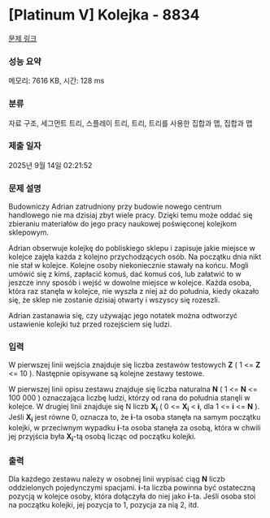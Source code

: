 # [Platinum V] Kolejka - 8834 

[문제 링크](https://www.acmicpc.net/problem/8834) 

### 성능 요약

메모리: 7616 KB, 시간: 128 ms

### 분류

자료 구조, 세그먼트 트리, 스플레이 트리, 트리, 트리를 사용한 집합과 맵, 집합과 맵

### 제출 일자

2025년 9월 14일 02:21:52

### 문제 설명

<p>Budowniczy Adrian zatrudniony przy budowie nowego centrum handlowego nie ma dzisiaj zbyt wiele pracy. Dzięki temu może oddać się zbieraniu materiałów do jego pracy naukowej poświęconej kolejkom sklepowym.</p>

<p>Adrian obserwuje kolejkę do pobliskiego sklepu i zapisuje jakie miejsce w kolejce zajęła każda z kolejno przychodzących osób. Na początku dnia nikt nie stał w kolejce. Kolejne osoby niekoniecznie stawały na końcu. Mogli umówić się z kimś, zapłacić komuś, dać komuś coś, lub załatwić to w jeszcze inny sposób i wejść w dowolne miejsce w kolejce. Każda osoba, która raz stanęła w kolejce, nie wyszła z niej aż do południa, kiedy okazało się, że sklep nie zostanie dzisiaj otwarty i wszyscy się rozeszli.</p>

<p>Adrian zastanawia się, czy używając jego notatek można odtworzyć ustawienie kolejki tuż przed rozejściem się ludzi.</p>

### 입력 

 <p>W pierwszej linii wejścia znajduje się liczba zestawów testowych <strong>Z</strong> ( 1 <= <strong>Z</strong> <= 10 ). Następnie opisywane są kolejne zestawy testowe.</p>

<p>W pierwszej linii opisu zestawu znajduje się liczba naturalna <strong>N</strong> ( 1 <= <strong>N</strong> <= 100 000 ) oznaczająca liczbę ludzi, którzy od rana do południa stanęli w kolejce. W drugiej linii znajduje się N liczb  <strong>X</strong><sub><strong>i</strong></sub> ( 0 <= <strong>X</strong><sub><strong>i</strong></sub> < <strong>i</strong>, dla 1 <= <strong>i</strong> <= <strong>N</strong> ). Jeśli <strong>X</strong><sub><strong>i</strong></sub> jest równe 0, oznacza to, że <strong>i</strong>-ta osoba stanęła na samym początku kolejki, w przeciwnym wypadku <strong>i</strong>-ta osoba stanęła za osobą, która w chwili jej przyjścia była <strong>X</strong><sub><strong>i</strong></sub>-tą osobą licząc od początku kolejki.</p>

### 출력 

 <p>Dla każdego zestawu należy w osobnej linii wypisać ciąg <strong>N</strong> liczb oddzielonych pojedynczymi spacjami. <strong>i</strong>-ta liczba powinna być ostateczną pozycją w kolejce osoby, która dołączyła do niej jako <strong>i</strong>-ta. Jeśli osoba stoi na początku kolejki, jej pozycja to 1, pozycja za nią 2, itd.</p>

